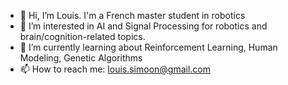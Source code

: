 - 👋 Hi, I’m Louis. I'm a French master student in robotics 
- 👀 I’m interested in AI and Signal Processing for robotics and brain/cognition-related topics.
- 🌱 I’m currently learning about Reinforcement Learning, Human Modeling, Genetic Algorithms
- 📫 How to reach me: louis.simoon@gmail.com

